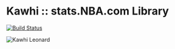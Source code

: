 # Kawhi :: stats.NBA.com Library

[![Build Status](https://travis-ci.org/hamsterdam/kawhi.svg?branch=development)](https://travis-ci.org/hamsterdam/kawhi)

![Kawhi Leonard](http://cdn2.vox-cdn.com/assets/5039756/Kawhi-Leonard-portrait-oil.JPG)

